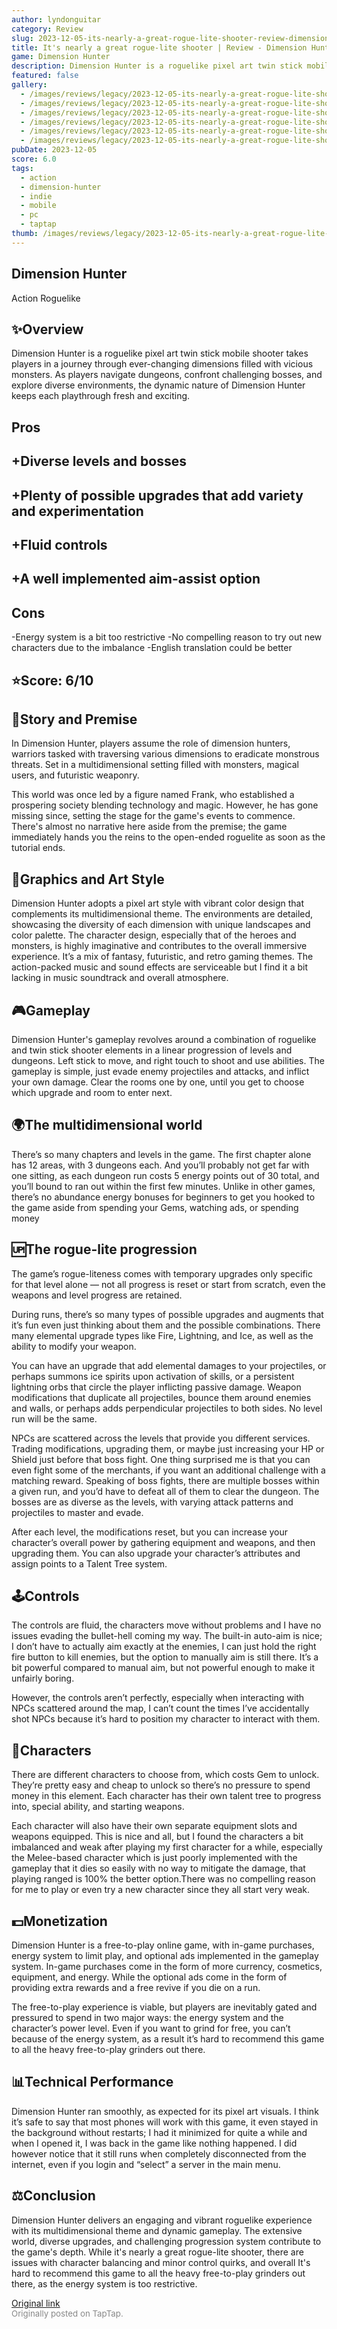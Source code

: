 ```yaml
---
author: lyndonguitar
category: Review
slug: 2023-12-05-its-nearly-a-great-rogue-lite-shooter-review-dimension-hunter
title: It's nearly a great rogue-lite shooter | Review - Dimension Hunter
game: Dimension Hunter
description: Dimension Hunter is a roguelike pixel art twin stick mobile shooter takes players in a journey through ever-changing dimensions filled with vicious monsters. As players navigate dungeons, confront challenging bosses, and explore diverse environments, the dynamic nature of Dimension Hunter keeps each playthrough fresh and exciting.
featured: false
gallery:
  - /images/reviews/legacy/2023-12-05-its-nearly-a-great-rogue-lite-shooter--review---dimension-hunter-0.avif
  - /images/reviews/legacy/2023-12-05-its-nearly-a-great-rogue-lite-shooter--review---dimension-hunter-1.avif
  - /images/reviews/legacy/2023-12-05-its-nearly-a-great-rogue-lite-shooter--review---dimension-hunter-2.avif
  - /images/reviews/legacy/2023-12-05-its-nearly-a-great-rogue-lite-shooter--review---dimension-hunter-3.avif
  - /images/reviews/legacy/2023-12-05-its-nearly-a-great-rogue-lite-shooter--review---dimension-hunter-4.avif
  - /images/reviews/legacy/2023-12-05-its-nearly-a-great-rogue-lite-shooter--review---dimension-hunter-5.avif
pubDate: 2023-12-05
score: 6.0
tags:
  - action
  - dimension-hunter
  - indie
  - mobile
  - pc
  - taptap
thumb: /images/reviews/legacy/2023-12-05-its-nearly-a-great-rogue-lite-shooter--review---dimension-hunter-0.avif
---
```


Dimension Hunter
--
Action
Roguelike


## ✨Overview

Dimension Hunter is a roguelike pixel art twin stick mobile shooter takes players in a journey through ever-changing dimensions filled with vicious monsters. As players navigate dungeons, confront challenging bosses, and explore diverse environments, the dynamic nature of Dimension Hunter keeps each playthrough fresh and exciting.




## Pros



## +Diverse levels and bosses

## +Plenty of possible upgrades that add variety and experimentation

## +Fluid controls

## +A well implemented aim-assist option




## Cons


-Energy system is a bit too restrictive
-No compelling reason to try out new characters due to the imbalance
-English translation could be better


## ⭐️Score: 6/10


## 📖Story and Premise

In Dimension Hunter, players assume the role of dimension hunters, warriors tasked with traversing various dimensions to eradicate monstrous threats. Set in a multidimensional setting filled with monsters, magical users, and futuristic weaponry.

This world was once led by a figure named Frank, who established a prospering society blending technology and magic. However, he has gone missing since, setting the stage for the game's events to commence. There's almost no narrative here aside from the premise; the game immediately hands you the reins to the open-ended roguelite as soon as the tutorial ends.


## 🎨Graphics and Art Style

Dimension Hunter adopts a pixel art style with vibrant color design that complements its multidimensional theme. The environments are detailed, showcasing the diversity of each dimension with unique landscapes and color palette. The character design, especially that of the heroes and monsters, is highly imaginative and contributes to the overall immersive experience. It’s a mix of fantasy, futuristic, and retro gaming themes. The action-packed music and sound effects are serviceable but I find it a bit lacking in music soundtrack and overall atmosphere.


## 🎮Gameplay

Dimension Hunter's gameplay revolves around a combination of roguelike and twin stick shooter elements in a linear progression of levels and dungeons. Left stick to move, and right touch to shoot and use abilities. The gameplay is simple, just evade enemy projectiles and attacks, and inflict your own damage. Clear the rooms one by one, until you get to choose which upgrade and room to enter next.


## 🌍The multidimensional world

There’s so many chapters and levels in the game. The first chapter alone has 12 areas, with 3 dungeons each. And you’ll probably not get far with one sitting, as each dungeon run costs 5 energy points out of 30 total, and you’ll bound to ran out within the first few minutes. Unlike in other games, there’s no abundance energy bonuses for beginners to get you hooked to the game aside from spending your Gems, watching ads, or spending money


## 🆙The rogue-lite progression

The game’s rogue-liteness comes with temporary upgrades only specific for that level alone — not all progress is reset or start from scratch, even the weapons and level progress are retained.

During runs, there’s so many types of possible upgrades and augments that it’s fun even just thinking about them and the possible combinations. There many elemental upgrade types like Fire, Lightning, and Ice, as well as the ability to modify your weapon.

You can have an upgrade that add elemental damages to your projectiles, or perhaps summons ice spirits upon activation of skills, or a persistent lightning orbs that circle the player inflicting passive damage. Weapon modifications that duplicate all projectiles, bounce them around enemies and walls, or perhaps adds perpendicular projectiles to both sides. No level run will be the same.

NPCs are scattered across the levels that provide you different services. Trading modifications, upgrading them, or maybe just increasing your HP or Shield just before that boss fight. One thing surprised me is that you can even fight some of the merchants, if you want an additional challenge with a matching reward. Speaking of boss fights, there are multiple bosses within a given run, and you’d have to defeat all of them to clear the dungeon. The bosses are as diverse as the levels, with varying attack patterns and projectiles to master and evade.

After each level, the modifications reset, but you can increase your character’s overall power by gathering equipment and weapons, and then upgrading them. You can also upgrade your character’s attributes and assign points to a Talent Tree system.


## 🕹Controls

The controls are fluid, the characters move without problems and I have no issues evading the bullet-hell coming my way. The built-in auto-aim is nice; I don’t have to actually aim exactly at the enemies, I can just hold the right fire button to kill enemies, but the option to manually aim is still there. It’s a bit powerful compared to manual aim, but not powerful enough to make it unfairly boring.

However, the controls aren’t perfectly, especially when interacting with NPCs scattered around the map, I can’t count the times I’ve accidentally shot NPCs because it’s hard to position my character to interact with them.


## 🥷Characters

There are different characters to choose from, which costs Gem to unlock. They’re pretty easy and cheap to unlock so there’s no pressure to spend money in this element. Each character has their own talent tree to progress into, special ability, and starting weapons.

Each character will also have their own separate equipment slots and weapons equipped. This is nice and all, but I found the characters a bit imbalanced and weak after playing my first character for a while, especially the Melee-based character which is just poorly implemented with the gameplay that it dies so easily with no way to mitigate the damage, that playing ranged is 100% the better option.There was no compelling reason for me to play or even try a new character since they all start very weak.


## 💵Monetization

Dimension Hunter is a free-to-play online game, with in-game purchases, energy system to limit play, and optional ads implemented in the gameplay system. In-game purchases come in the form of more currency, cosmetics, equipment, and energy. While the optional ads come in the form of providing extra rewards and a free revive if you die on a run.

The free-to-play experience is viable, but players are inevitably gated and pressured to spend in two major ways: the energy system and the character’s power level. Even if you want to grind for free, you can’t because of the energy system, as a result it’s hard to recommend this game to all the heavy free-to-play grinders out there.


## 📊Technical Performance

Dimension Hunter ran smoothly, as expected for its pixel art visuals. I think it’s safe to say that most phones will work with this game, it even stayed in the background without restarts; I had it minimized for quite a while and when I opened it, I was back in the game like nothing happened. I did however notice that it still runs when completely disconnected from the internet, even if you login and “select” a server in the main menu.


## ⚖️Conclusion

Dimension Hunter delivers an engaging and vibrant roguelike experience with its multidimensional theme and dynamic gameplay. The extensive world, diverse upgrades, and challenging progression system contribute to the game's depth. While it's nearly a great rogue-lite shooter, there are issues with character balancing and minor control quirks, and overall It's hard to recommend this game to all the heavy free-to-play grinders out there, as the energy system is too restrictive.

[Original link](https://www.taptap.io/post/6630382)<br><span style="font-size: 0.95em; color: #888;">Originally posted on TapTap.</span>
